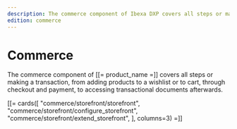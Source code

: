 ```yaml
---
description: The commerce component of Ibexa DXP covers all steps or making a transaction, from adding products to a wishlist or to cart, through checkout and payment, to accessing transactional documents afterwards.
edition: commerce
---
```


# Commerce

The commerce component of [[= product_name =]] covers all steps or making a transaction,
from adding products to a wishlist or to cart, through checkout and payment, to accessing transactional documents afterwards.

[[= cards([
"commerce/storefront/storefront",
"commerce/storefront/configure_storefront",
"commerce/storefront/extend_storefront",
], columns=3) =]]
